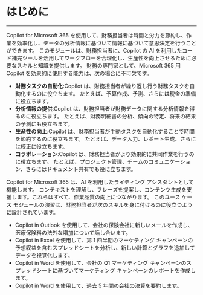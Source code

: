 # はじめに
---
Copilot for Microsoft 365 を使用して、財務担当者は時間と労力を節約し、作業を効率化し、データの分析情報に基づいて情報に基づいて意思決定を行うことができます。 このモジュールは、財務担当者に、Copilot の AI を利用したコード補完ツールを活用してワークフローを合理化し、生産性を向上させるために必要なスキルと知識を提供します。 財務の専門家として、Microsoft 365 用 Copilot を効果的に使用する能力は、次の場合に不可欠です。

 -  **財務タスクの自動化**:Copilot は、財務担当者が繰り返し行う財務タスクを自動化するのに役立ちます。 たとえば、予算作成、予測、さらには税金の準備に役立ちます。
 -  **分析情報の提供**:Copilot は、財務担当者が財務データに関する分析情報を得るのに役立ちます。 たとえば、財務明細書の分析、傾向の特定、将来の結果の予測にも役立ちます。
 -  **生産性の向上**:Copilot は、財務担当者が手動タスクを自動化することで時間を節約するのに役立ちます。 たとえば、データ入力、レポート生成、さらには校正に役立ちます。
 -  **コラボレーション**:Copilot は、財務担当者がより効果的に共同作業を行うのに役立ちます。 たとえば、プロジェクト管理、チームのコミュニケーション、さらにはドキュメント共有でも役に立ちます。

Copilot for Microsoft 365 は、AI を利用したライティング アシスタントとして機能します。 コンテキストを理解し、フレーズを提案し、コンテンツ生成を支援します。これらはすべて、作業品質の向上につながります。 このユース ケース モジュールの演習は、財務担当者が次のスキルを身に付けるのに役立つように設計されています。

 -  Copilot in Outlook を使用して、会社の保険会社に新しいメールを作成し、医療保険料の法外な増加について話し合います。
 -  Copilot in Excel を使用して、第 1 四半期のマーケティング キャンペーンの予想収益を含むスプレッドシートを分析し、新しい計算とグラフを追加してデータを視覚化します。
 -  Copilot in Word を使用して、会社の Q1 マーケティング キャンペーンのスプレッドシートに基づいてマーケティング キャンペーンのレポートを作成します。
 -  Copilot in Word を使用して、過去 5 年間の会社の決算を要約します。
